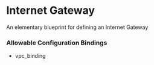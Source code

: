 # Internet Gateway

An elementary blueprint for defining an Internet Gateway

### Allowable Configuration Bindings

- vpc_binding
